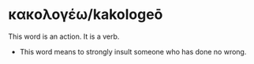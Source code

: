 # κακολογέω/kakologeō

This word is an action. It is a verb.

* This word means to strongly insult someone who has done no wrong.
